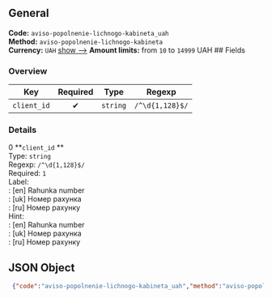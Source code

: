 ## General 
**Code:** `aviso-popolnenie-lichnogo-kabineta_uah`  
**Method:** `aviso-popolnenie-lichnogo-kabineta`  
**Currency:** `UAH` [show -->]() 
**Amount limits:** from `10`  to `14999`  UAH ## Fields 
### Overview 
|Key|Required|Type|Regexp| 
|:---:|:---:|:---:|:---:| 
|`client_id` |✔ |`string` |`/^\d{1,128}$/` | 
 
### Details 
0 **`client_id` **  
Type: `string`  
Regexp: `/^\d{1,128}$/`  
Required: `1`  
Label:  
: [en] Rahunka number  
: [uk] Номер рахунка  
: [ru] Номер рахунку  
Hint:  
: [en] Rahunka number  
: [uk] Номер рахунка  
: [ru] Номер рахунку  
## JSON Object 
```json
 {"code":"aviso-popolnenie-lichnogo-kabineta_uah","method":"aviso-popolnenie-lichnogo-kabineta","currency":"UAH","fields":[{"key":"client_id","type":"string","label":{"en":"Rahunka number","uk":"\u041d\u043e\u043c\u0435\u0440 \u0440\u0430\u0445\u0443\u043d\u043a\u0430","ru":"\u041d\u043e\u043c\u0435\u0440 \u0440\u0430\u0445\u0443\u043d\u043a\u0443"},"regexp":"\/^\\d{1,128}$\/","required":true,"position":1,"hint":{"en":"Rahunka number","uk":"\u041d\u043e\u043c\u0435\u0440 \u0440\u0430\u0445\u0443\u043d\u043a\u0430","ru":"\u041d\u043e\u043c\u0435\u0440 \u0440\u0430\u0445\u0443\u043d\u043a\u0443"},"example":"555419"}],"amount_min":10,"amount_max":14999}```  
